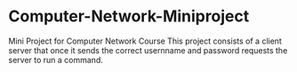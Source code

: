 # Computer-Network-Miniproject
Mini Project for Computer Network Course
This project consists of a client server that once it sends the correct usernname and password requests the server to run a command.

